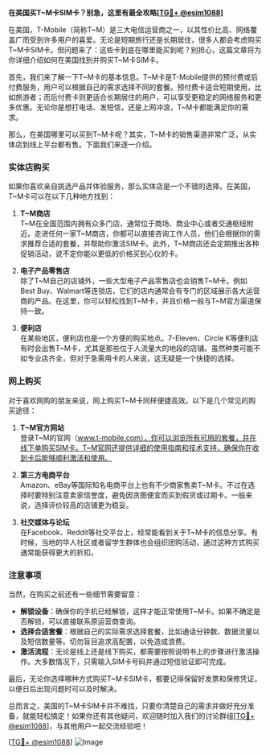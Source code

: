 **在美国买T~M卡SIM卡？别急，这里有最全攻略[[TG💪+ @esim1088](https://t.me/s/esim1088)]**

在美国，T-Mobile（简称T~M）是三大电信运营商之一，以其性价比高、网络覆盖广而受到许多用户的喜爱。无论是短期旅行还是长期居住，很多人都会考虑购买T~M卡SIM卡。但问题来了：这些卡到底在哪里能买到呢？别担心，这篇文章将为你详细介绍如何在美国找到并购买T~M卡SIM卡。

首先，我们来了解一下T~M卡的基本信息。T~M卡是T-Mobile提供的预付费或后付费服务，用户可以根据自己的需求选择不同的套餐。预付费卡适合短期使用，比如旅游者；而后付费卡则更适合长期居住的用户，可以享受更稳定的网络服务和更多优惠。无论你是想打电话、发短信，还是上网冲浪，T~M卡都能满足你的需求。

那么，在美国哪里可以买到T~M卡呢？其实，T~M卡的销售渠道非常广泛，从实体店到线上平台都有售。下面我们来逐一介绍。

### 实体店购买

如果你喜欢亲自挑选产品并体验服务，那么实体店是一个不错的选择。在美国，T~M卡可以在以下几种地方找到：

1. **T~M商店**  
   T~M在全国范围内拥有众多门店，通常位于商场、商业中心或者交通枢纽附近。走进任何一家T~M商店，你都可以直接咨询工作人员，他们会根据你的需求推荐合适的套餐，并帮助你激活SIM卡。此外，T~M商店还会定期推出各种促销活动，说不定你能以更低的价格买到心仪的卡。

2. **电子产品零售店**  
   除了T~M自己的店铺外，一些大型电子产品零售店也会销售T~M卡。例如Best Buy、Walmart等连锁店，它们的店内通常会有专门的区域展示各大运营商的产品。在这里，你可以轻松找到T~M卡，并且价格一般与T~M官方渠道保持一致。

3. **便利店**  
   在某些地区，便利店也是一个方便的购买地点。7-Eleven、Circle K等便利店有时会出售T~M卡，尤其是那些位于人流量大的地段的店铺。虽然种类可能不如专业店齐全，但对于急需用卡的人来说，这无疑是一个快捷的选择。

### 网上购买

对于喜欢网购的朋友来说，网上购买T~M卡同样便捷高效。以下是几个常见的购买途径：

1. **T~M官方网站**  
   登录T~M的官网（www.t-mobile.com），你可以浏览所有可用的套餐，并在线下单购买SIM卡。T~M官网还提供详细的使用指南和技术支持，确保你在收到卡后能够顺利激活和使用。

2. **第三方电商平台**  
   Amazon、eBay等国际知名电商平台上也有不少商家售卖T~M卡。不过在选择时要特别注意卖家信誉度，避免因贪图便宜而买到假货或过期卡。一般来说，选择评价较高的店铺更为稳妥。

3. **社交媒体与论坛**  
   在Facebook、Reddit等社交平台上，经常能看到关于T~M卡的信息分享。有时候，当地的华人社区或者留学生群体也会组织团购活动，通过这种方式购买通常能获得更大的折扣。

### 注意事项

当然，在购买之前还有一些细节需要留意：

- **解锁设备**：确保你的手机已经解锁，这样才能正常使用T~M卡。如果不确定是否解锁，可以直接联系原运营商查询。
- **选择合适套餐**：根据自己的实际需求选择套餐，比如通话分钟数、数据流量以及短信数量等。切勿盲目追求高配置，以免造成浪费。
- **激活流程**：无论是线上还是线下购买，都需要按照说明书上的步骤进行激活操作。大多数情况下，只需输入SIM卡号码并通过短信验证即可完成。

最后，无论你选择哪种方式购买T~M卡SIM卡，都要记得保留好发票和保修凭证，以便日后出现问题时可以及时解决。

总而言之，美国的T~M卡SIM卡并不难找，只要你清楚自己的需求并做好充分准备，就能轻松搞定！如果你还有其他疑问，欢迎随时加入我们的讨论群组[[TG💪+ @esim1088](https://t.me/s/esim1088)]，与其他用户一起交流经验吧！

[[TG💪+ @esim1088](https://t.me/s/esim1088)] ![Image](https://i.postimg.cc/4NQfJmqS/Snipaste-2025-05-13-00-14-12.png)